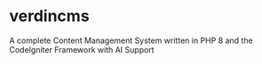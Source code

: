 # verdincms
A complete Content Management System written in PHP 8 and the CodeIgniter Framework with AI Support
